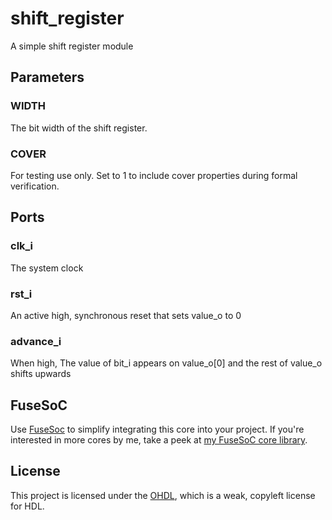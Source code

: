 # shift_register
A simple shift register module

## Parameters
### WIDTH
The bit width of the shift register.
### COVER
For testing use only. Set to 1 to include cover properties during formal verification.

## Ports
### clk_i
The system clock

### rst_i
An active high, synchronous reset that sets value_o to 0

### advance_i
When high, The value of bit_i appears on value_o[0] and the rest of value_o shifts upwards


## FuseSoC
Use [FuseSoc](https://github.com/olofk/fusesoc) to simplify integrating this core into your project. If you're
interested in more cores by me, take a peek at [my FuseSoC core library](https://github.com/adwranovsky/CoreOrchard).

## License
This project is licensed under the [OHDL](http://juliusbaxter.net/ohdl/ohdl.txt), which is a weak, copyleft license for HDL.
